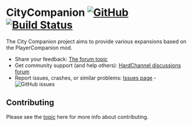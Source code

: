 # CityCompanion [![GitHub](https://img.shields.io/github/license/RelaperCrystal/CityCompanion)](COPYING)[![Build Status](https://dev.azure.com/HotWorkshop/CityCompanion-CI/_apis/build/status/RelaperCrystal.CityCompanion?branchName=main)](https://dev.azure.com/HotWorkshop/CityCompanion-CI/_build/latest?definitionId=12&branchName=main)

The City Companion project aims to provide various expansions based on the PlayerCompanion mod.

* Share your feedback: [The forum topic](https://hardboardrc.foru.ms/3-wipsrc-only-citycompanion/)
* Get community support (and help others): [HardChannel discussions forum](https://hardboardrc.foru.ms/?tag_id=3)
* Report issues, crashes, or similar problems: [Issues page](https://github.com/RelaperCrystal/CityCompanion/issues) - ![GitHub issues](https://img.shields.io/github/issues/RelaperCrystal/CityCompanion)

## Contributing

Please see the [topic](https://hardboardrc.foru.ms/3-wipsrc-only-citycompanion/) here for more info about contributing.

